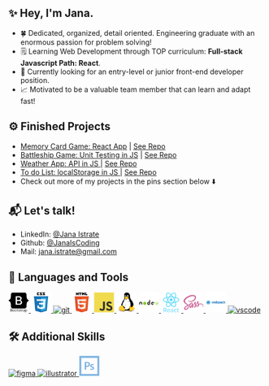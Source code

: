 ## ✨ Hey, I'm Jana. 

- 🍀 Dedicated, organized, detail oriented. Engineering graduate with an enormous passion for problem solving! </br>
- 🗒️ Learning Web Development through TOP curriculum: **Full-stack Javascript Path: React**.
- 👀 Currently looking for an entry-level or junior front-end developer position.</br>
- 📈 Motivated to be a valuable team member that can learn and adapt fast! </br>

## ⚙️ Finished Projects

- [Memory Card Game: React App](https://janaiscoding.github.io/memory-card/) | [See Repo](https://github.com/janaiscoding/memory-card)
- [Battleship Game: Unit Testing in JS](https://janaiscoding.github.io/battleship/) | [See Repo](https://github.com/janaiscoding/battleship)
- [Weather App: API in JS ](https://janaiscoding.github.io/weather-app/) | [See Repo](https://github.com/janaiscoding/weather-app)
- [To do List: localStorage in JS ](https://janaiscoding.github.io/todo-list/) | [See Repo](https://github.com/janaiscoding/todo-list)
- Check out more of my projects in the pins section below ⬇️

## 📬 Let's talk!
- LinkedIn: [@Jana Istrate](https://www.linkedin.com/in/jana-istrate/)
- Github: [@JanaIsCoding](https://github.com/JanaIsCoding)
- Mail: [jana.istrate@gmail.com](mailto:jana.istrate@gmail.com)

## 🧰 Languages and Tools
<p align="left"> <a href="https://getbootstrap.com" target="_blank" rel="noreferrer"> <img src="https://raw.githubusercontent.com/devicons/devicon/master/icons/bootstrap/bootstrap-plain-wordmark.svg" alt="bootstrap" width="40" height="40"/> </a> <a href="https://www.w3schools.com/css/" target="_blank" rel="noreferrer"> <img src="https://raw.githubusercontent.com/devicons/devicon/master/icons/css3/css3-original-wordmark.svg" alt="css3" width="40" height="40"/> </a> <a href="https://git-scm.com/" target="_blank" rel="noreferrer"> <img src="https://www.vectorlogo.zone/logos/git-scm/git-scm-icon.svg" alt="git" width="40" height="40"/> </a> <a href="https://www.w3.org/html/" target="_blank" rel="noreferrer"> <img src="https://raw.githubusercontent.com/devicons/devicon/master/icons/html5/html5-original-wordmark.svg" alt="html5" width="40" height="40"/> </a> <a href="https://developer.mozilla.org/en-US/docs/Web/JavaScript" target="_blank" rel="noreferrer"> <img src="https://raw.githubusercontent.com/devicons/devicon/master/icons/javascript/javascript-original.svg" alt="javascript" width="40" height="40"/> </a> <a href="https://www.linux.org/" target="_blank" rel="noreferrer"> <img src="https://raw.githubusercontent.com/devicons/devicon/master/icons/linux/linux-original.svg" alt="linux" width="40" height="40"/> </a> <a href="https://nodejs.org" target="_blank" rel="noreferrer"> <img src="https://raw.githubusercontent.com/devicons/devicon/master/icons/nodejs/nodejs-original-wordmark.svg" alt="nodejs" width="40" height="40"/> </a> <a href="https://reactjs.org/" target="_blank" rel="noreferrer"> <img src="https://raw.githubusercontent.com/devicons/devicon/master/icons/react/react-original-wordmark.svg" alt="react" width="40" height="40"/> </a> <a href="https://sass-lang.com" target="_blank" rel="noreferrer"> <img src="https://raw.githubusercontent.com/devicons/devicon/master/icons/sass/sass-original.svg" alt="sass" width="40" height="40"/> </a> <a href="https://webpack.js.org" target="_blank" rel="noreferrer"> <img src="https://raw.githubusercontent.com/devicons/devicon/d00d0969292a6569d45b06d3f350f463a0107b0d/icons/webpack/webpack-original-wordmark.svg" alt="webpack" width="40" height="40"/> </a>
<a href="https://code.visualstudio.com/" target="_blank" rel="noreferrer"> <img src="https://upload.wikimedia.org/wikipedia/commons/9/9a/Visual_Studio_Code_1.35_icon.svg" alt="vscode" width="40" height="40"/> </a> </p>

## 🛠️ Additional Skills 
<p align="left"> <a href="https://www.figma.com/" target="_blank" rel="noreferrer"> <img src="https://www.vectorlogo.zone/logos/figma/figma-icon.svg" alt="figma" width="40" height="40"/> </a> <a href="https://www.adobe.com/in/products/illustrator.html" target="_blank" rel="noreferrer"> <img src="https://www.vectorlogo.zone/logos/adobe_illustrator/adobe_illustrator-icon.svg" alt="illustrator" width="40" height="40"/> </a> <a href="https://www.photoshop.com/en" target="_blank" rel="noreferrer"> <img src="https://raw.githubusercontent.com/devicons/devicon/master/icons/photoshop/photoshop-line.svg" alt="photoshop" width="40" height="40"/> </a> </p>

